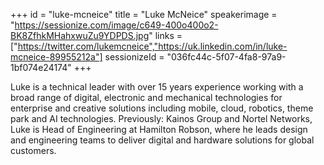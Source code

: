 +++
id = "luke-mcneice"
title = "Luke McNeice"
speakerimage = "https://sessionize.com/image/c649-400o400o2-BK8ZfhkMHahxwuZu9YDPDS.jpg"
links = ["https://twitter.com/lukemcneice","https://uk.linkedin.com/in/luke-mcneice-89955212a"]
sessionizeId = "036fc44c-5f07-4fa8-97a9-1bf074e24174"
+++

Luke is a technical leader with over 15 years experience working with a broad range of digital, electronic and mechanical technologies for enterprise and creative solutions including mobile, cloud, robotics, theme park and AI technologies. Previously: Kainos Group and Nortel Networks, Luke is Head of Engineering at Hamilton Robson, where he leads design and engineering teams to deliver digital and hardware solutions for global customers.